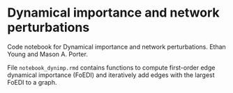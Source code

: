 # Dynamical importance and network perturbations
Code notebook for Dynamical importance and network perturbations. Ethan Young and Mason A. Porter.

File ```notebook_dynimp.rmd``` contains functions to compute first-order edge dynamical importance (FoEDI) and iteratively add edges with the largest FoEDI to a graph.
